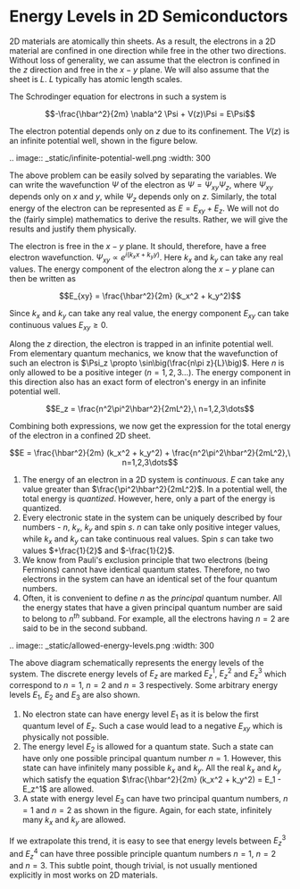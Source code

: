 Energy Levels in 2D Semiconductors
===================================

2D materials are atomically thin sheets.
As a result, the electrons in a 2D material are confined in one direction while free in the other two directions.
Without loss of generality, we can assume that the electron is confined in the $z$ direction and free in the $x-y$ plane.
We will also assume that the sheet is $L$. $L$ typically has atomic length scales.

The Schrodinger equation for electrons in such a system is

 $$-\frac{\hbar^2}{2m} \nabla^2 \Psi + V(z)\Psi = E\Psi$$

The electron  potential depends only on $z$ due to its confinement.
The $V(z)$ is an infinite potential well, shown in the figure below.

.. image:: _static/infinite-potential-well.png
    :width: 300

The above problem can be easily solved by separating the variables.
We can write the wavefunction $\Psi$ of the electron as $\Psi = \Psi_{xy} \Psi_z$,
where $\Psi_{xy}$ depends only on $x$ and $y$, while $\Psi_z$ depends only on $z$.
Similarly, the total energy of the electron can be represented as $E = E_{xy} + E_z$.
We will not do the (fairly simple) mathematics to derive the results.
Rather, we will give the results and justify them physically.

The electron is free in the $x-y$ plane.
It should, therefore, have a free electron wavefunction.
$\Psi_{xy} \propto e^{i(k_xx + k_yy)}$. Here $k_x$ and $k_y$ can take any real values.
The energy component of the electron along the $x-y$ plane can then be written as

$$E_{xy} = \frac{\hbar^2}{2m} (k_x^2 + k_y^2)$$

Since $k_x$ and $k_y$ can take any real value, the energy component $E_{xy}$ can take continuous values $E_{xy} \ge 0$.

Along the $z$ direction, the electron is trapped in an infinite potential well.
From elementary quantum mechanics, we know that the wavefunction of such an electron is $\Psi_z \propto \sin\big(\frac{n\pi z}{L}\big)$.
Here $n$ is only allowed to be a positive integer ($n = 1,2,3 \dots$).
The energy component in this direction also has an exact form of electron's energy in an infinite potential well.

$$E_z = \frac{n^2\pi^2\hbar^2}{2mL^2},\ n=1,2,3\dots$$

Combining both expressions, we now get the expression for the total energy of the electron in a confined 2D sheet.

$$E = \frac{\hbar^2}{2m} (k_x^2 + k_y^2) +  \frac{n^2\pi^2\hbar^2}{2mL^2},\ n=1,2,3\dots$$

1. The energy of an electron in a 2D system is *continuous*. $E$ can take any value greater than $\frac{\pi^2\hbar^2}{2mL^2}$.  In a potential well, the total energy is *quantized*. However, here, only a part of the energy is quantized.
2. Every electronic state in the system can be uniquely described by four numbers - $n$, $k_x$, $k_y$ and spin $s$. $n$ can take only positive integer values, while $k_x$ and $k_y$ can take continuous real values. Spin $s$ can take two values $+\frac{1}{2}$ and $-\frac{1}{2}$.
3. We know from Pauli's exclusion principle that two electrons (being Fermions) cannot have identical quantum states. Therefore, no two electrons in the system can have an identical set of the four quantum numbers.
4. Often, it is convenient to define $n$ as the *principal* quantum number. All the energy states that have a given principal quantum number are said to belong to $n^{th}$ subband. For example, all the electrons having $n=2$ are said to be in the second subband.


.. image:: _static/allowed-energy-levels.png
    :width: 300

The above diagram schematically represents the energy levels of the system.
The discrete energy levels of $E_z$ are marked $E_z^1$, $E_z^2$ and $E_z^3$
which correspond to $n=1$, $n=2$ and $n=3$ respectively.
Some arbitrary energy levels $E_1$, $E_2$ and $E_3$ are also shown.

1. No electron state can have energy level $E_1$ as it is below the first quantum level of $E_z$. Such a case would lead to a negative $E_{xy}$ which is physically not possible.
2. The energy level $E_2$ is allowed for a quantum state. Such a state can have only one possible principal quantum number $n=1$. However, this state can have infinitely many possible $k_x$ and $k_y$. All the real $k_x$ and $k_y$ which satisfy the equation $\frac{\hbar^2}{2m} (k_x^2 + k_y^2) = E_1 - E_z^1$ are allowed.
3. A state with energy level $E_3$ can have two principal quantum numbers, $n=1$ and $n=2$ as shown in the figure. Again, for each state, infinitely many $k_x$ and $k_y$ are allowed.

If we extrapolate this trend, it is easy to see that energy levels between $E_z^3$ and $E_z^4$
can have three possible principle quantum numbers $n=1$, $n=2$ and $n=3$.
This subtle point, though trivial, is not usually mentioned explicitly in most works on 2D materials.
